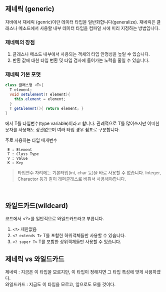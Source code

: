 ## 제네릭 (generic)

자바에서 재네릭 (genric)이란 데이터 타입을 일반화합니다(generalize).
재네릭은 클래스나 메소드에서 사용할 내부 데이터 타입을 컴파일 시에 미리 지정하는 방법입니다.

### 제네렉의 장점
1. 클래스나 메소드 내부에서 사용되는 객체의 타입 안정성을 높일 수 있습니다.
2. 반환 값에 대한 타입 변환 및 타입 검사에 들어가는 노력을 줄일 수 있습니다.

### 제네릭 기본 포맷
```java
class 클래스명 <T>{
  T element;
  void setElement(T element){
    this.element = element;
  }
  T getElement(){ return element; }
}
```
<T> 에서 T를 타입변수(type variable)이라고 합니다. 관례적으로 T를 많이쓰지만 어떠한 문자를 사용해도 상관없으며 여러 타입 경우 쉼표로 구분합니다.
  
주로 사용하는 타입 매개변수
  ```
   E : Element
   T : Class Type
   V : Value
   K : Key
  ```
  
> 타입변수 자리에는 기본타입(int, char 등)을 바로 사용할 수 없습니다.
  Integer, Charactor 등과 같이 래퍼클래스로 바꿔서 사용해야합니다.
  
  
 <br>
  
## 와일드카드(wildcard)
 코드에서 <?>를 일반적으로 와일드카드라고 부릅니다.

1. `<?>` 
  제한없음
2. `<? extends T>`
  T를 포함한 하위객체들만 사용할 수 있습니다.
3. `<? super T>`
  T를 포함한 상위객체들만 사용할 수 있습니다.

## 제네릭 vs 와일드카드
 제네릭 : 지금은 이 타입을 모르지만, 이 타입이 정해지면 그 타입 특성에 맞게 사용하겠다. <br>
 와일드카드 : 지금도 이 타입을 모르고, 앞으로도 모를 것이다. 
